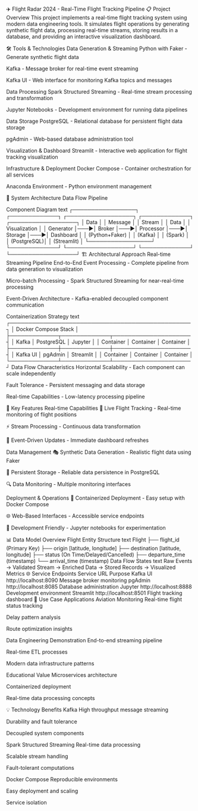 ✈️ Flight Radar 2024 - Real-Time Flight Tracking Pipeline
📋 Project Overview
This project implements a real-time flight tracking system using modern data engineering tools. It simulates flight operations by generating synthetic flight data, processing real-time streams, storing results in a database, and providing an interactive visualization dashboard.

🛠 Tools & Technologies
Data Generation & Streaming
Python with Faker - Generate synthetic flight data

Kafka - Message broker for real-time event streaming

Kafka UI - Web interface for monitoring Kafka topics and messages

Data Processing
Spark Structured Streaming - Real-time stream processing and transformation

Jupyter Notebooks - Development environment for running data pipelines

Data Storage
PostgreSQL - Relational database for persistent flight data storage

pgAdmin - Web-based database administration tool

Visualization & Dashboard
Streamlit - Interactive web application for flight tracking visualization

Infrastructure & Deployment
Docker Compose - Container orchestration for all services

Anaconda Environment - Python environment management

🔄 System Architecture
Data Flow Pipeline





Component Diagram
text
┌─────────────────┐    ┌─────────────┐    ┌──────────────────┐    ┌─────────────┐    ┌──────────────────┐
│   Data          │    │   Message   │    │   Stream         │    │   Data      │    │   Visualization  │
│   Generator     │───▶│   Broker    │───▶│   Processor     │───▶│   Storage   │───▶│   Dashboard      │
│  (Python+Faker) │    │   (Kafka)   │    │  (Spark)        │    │ (PostgreSQL)│    │  (Streamlit)     │
└─────────────────┘    └─────────────┘    └──────────────────┘    └─────────────┘    └──────────────────┘
🏗 Architectural Approach
Real-time Streaming Pipeline
End-to-End Event Processing - Complete pipeline from data generation to visualization

Micro-batch Processing - Spark Structured Streaming for near-real-time processing

Event-Driven Architecture - Kafka-enabled decoupled component communication

Containerization Strategy
text
┌─────────────────────────────────────────────────┐
│               Docker Compose Stack              │
├─────────────┬─────────────┬─────────────────────┤
│   Kafka     │  PostgreSQL │   Jupyter           │
│   Container │  Container  │   Container         │
├─────────────┼─────────────┼─────────────────────┤
│  Kafka UI   │   pgAdmin   │   Streamlit         │
│  Container  │  Container  │   Container         │
└─────────────┴─────────────┴─────────────────────┘
Data Flow Characteristics
Horizontal Scalability - Each component can scale independently

Fault Tolerance - Persistent messaging and data storage

Real-time Capabilities - Low-latency processing pipeline

🚀 Key Features
Real-time Capabilities
📡 Live Flight Tracking - Real-time monitoring of flight positions

⚡ Stream Processing - Continuous data transformation

🔄 Event-Driven Updates - Immediate dashboard refreshes

Data Management
🎭 Synthetic Data Generation - Realistic flight data using Faker

💾 Persistent Storage - Reliable data persistence in PostgreSQL

🔍 Data Monitoring - Multiple monitoring interfaces

Deployment & Operations
🐳 Containerized Deployment - Easy setup with Docker Compose

🌐 Web-Based Interfaces - Accessible service endpoints

🔧 Development Friendly - Jupyter notebooks for experimentation

📊 Data Model Overview
Flight Entity Structure
text
Flight
├── flight_id (Primary Key)
├── origin [latitude, longitude]
├── destination [latitude, longitude] 
├── status (On Time/Delayed/Cancelled)
├── departure_time (timestamp)
└── arrival_time (timestamp)
Data Flow States
text
Raw Events → Validated Stream → Enriched Data → Stored Records → Visualized Metrics
🌐 Service Endpoints
Service	URL	Purpose
Kafka UI	http://localhost:8090	Message broker monitoring
pgAdmin	http://localhost:8085	Database administration
Jupyter	http://localhost:8888	Development environment
Streamlit	http://localhost:8501	Flight tracking dashboard
🎯 Use Case Applications
Aviation Monitoring
Real-time flight status tracking

Delay pattern analysis

Route optimization insights

Data Engineering Demonstration
End-to-end streaming pipeline

Real-time ETL processes

Modern data infrastructure patterns

Educational Value
Microservices architecture

Containerized deployment

Real-time data processing concepts

💡 Technology Benefits
Kafka
High throughput message streaming

Durability and fault tolerance

Decoupled system components

Spark Structured Streaming
Real-time data processing

Scalable stream handling

Fault-tolerant computations

Docker Compose
Reproducible environments

Easy deployment and scaling

Service isolation
